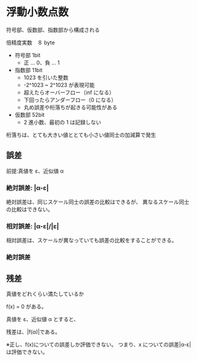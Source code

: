 # 浮動小数点数

符号部、仮数部、指数部から構成される

倍精度実数　８ byte

- 符号部 1bit
  - 正 ... 0、負 ... 1
- 指数部 11bit
  - 1023 を引いた整数
  - -2^1023 ~ 2^1023 が表現可能
  - 超えたらオーバーフロー（inf になる）
  - 下回ったらアンダーフロー（0 になる）
  - 丸め誤差や桁落ちが起きる可能性がある
- 仮数部 52bit
  - 2 進小数、最初の 1 は記録しない

桁落ちは、とても大きい値ととても小さい値同士の加減算で発生

## 誤差

前提:真値を ε、近似値 α

### 絶対誤差: |α-ε|

絶対誤差は、同じスケール同士の誤差の比較はできるが、
異なるスケール同士の比較はできない。

### 相対誤差: |α-ε|/|ε|

相対誤差は、スケールが異なっていても誤差の比較をすることができる。

### 絶対誤差

## 残差

真値をどれくらい満たしているか

f(x) = 0 がある。

真値を ε、近似値 α とすると、

残差は、|f(α)|である。

※正し、f(x)についての誤差しか評価できない。
つまり、x についての誤差|α-ε|は評価できない。
